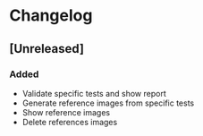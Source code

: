 # Changelog

## [Unreleased]

### Added

- Validate specific tests and show report
- Generate reference images from specific tests
- Show reference images
- Delete references images
